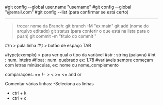 #git config --global user.name "username"
#git config --global "@email.com"
#git config --list (para confirmar se está certo)

---
>trocar nome da Branch: git branch -M "ex:main"
git add (nome do arquivo editado)
git status (para conferir o que está na lista para o push)
git commit -m "título do commit "






#\n > pula linha
#\t > botão de espaço TAB 

#type(exemplo) > para ver qual o tipo da variável
#str : string (palavra)
#int : num. inteiro
#float : num. quebrado ex: 1.78 
#variáveis sempre começam com letras minúsculas, ex: nome ou nome_complemento

comparaçoes: == != > < >= <= and or

Comentar várias linhas: 
-Seleciona as linhas
- ctrl + k
- ctrl + c